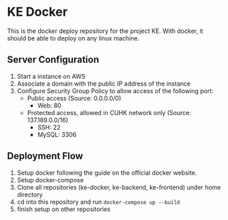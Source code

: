 # KE Docker
This is the docker deploy repository for the project KE. With docker, it should be able to deploy on any linux machine.

## Server Configuration
1. Start a instance on AWS
2. Associate a domain with the public IP address of the instance
3. Configure Security Group Policy to allow access of the following port: 
   * Public access (Source: 0.0.0.0/0)
     * Web: 80
   * Protected access, allowed in CUHK network only (Source: 137.189.0.0/16)
     * SSH: 22
     * MySQL: 3306

## Deployment Flow
1. Setup docker following the guide on the official docker website.
2. Setup docker-compose
3. Clone all repositories (ke-docker, ke-backend, ke-frontend) under home directory
4. cd into this repository and run ```docker-compose up --build```
5. finish setup on other repositories
